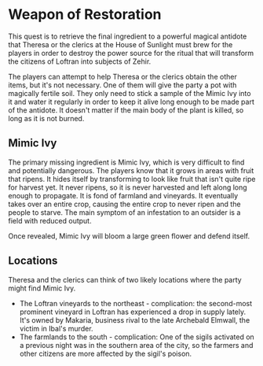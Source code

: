 # Weapon of Restoration
This quest is to retrieve the final ingredient to a powerful magical antidote that Theresa or the clerics at the House of Sunlight must brew for the players in order to destroy the power source for the ritual that will transform the citizens of Loftran into subjects of Zehir.

The players can attempt to help Theresa or the clerics obtain the other items, but it's not necessary. One of them will give the party a pot with magically fertile soil. They only need to stick a sample of the Mimic Ivy into it and water it regularly in order to keep it alive long enough to be made part of the antidote. It doesn't matter if the main body of the plant is killed, so long as it is not burned.

## Mimic Ivy
The primary missing ingredient is Mimic Ivy, which is very difficult to find and potentially dangerous. The players know that it grows in areas with fruit that ripens. It hides itself by transforming to look like fruit that isn't quite ripe for harvest yet. It never ripens, so it is never harvested and left along long enough to propagate. It is fond of farmland and vineyards. It eventually takes over an entire crop, causing the entire crop to never ripen and the people to starve. The main symptom of an infestation to an outsider is a field with reduced output.

Once revealed, Mimic Ivy will bloom a large green flower and defend itself.

## Locations
Theresa and the clerics can think of two likely locations where the party might find Mimic Ivy.
* The Loftran vineyards to the northeast - complication: the second-most prominent vineyard in Loftran has experienced a drop in supply lately. It's owned by Makaria, business rival to the late Archebald Elmwall, the victim in Ibal's murder.
* The farmlands to the south - complication: One of the sigils activated on a previous night was in the southern area of the city, so the farmers and other citizens are more affected by the sigil's poison.
